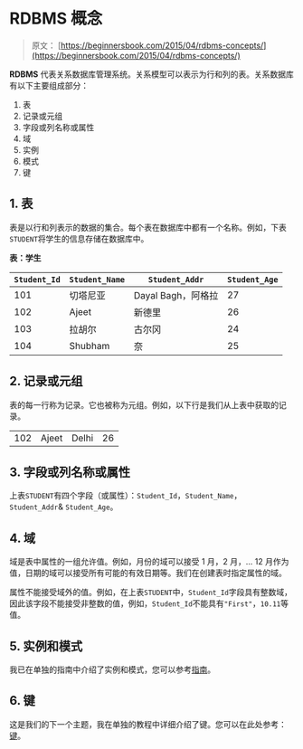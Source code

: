 # RDBMS 概念

> 原文： [https://beginnersbook.com/2015/04/rdbms-concepts/](https://beginnersbook.com/2015/04/rdbms-concepts/)

**RDBMS** 代表关系数据库管理系统。关系模型可以表示为行和列的表。关系数据库有以下主要组成部分：

1. 表
2. 记录或元组
3. 字段或列名称或属性
4. 域
5. 实例
6. 模式
7. 键

## 1\. 表

表是以行和列表示的数据的集合。每个表在数据库中都有一个名称。例如，下表`STUDENT`将学生的信息存储在数据库中。

**表：学生**

| `Student_Id` | `Student_Name` | `Student_Addr` | `Student_Age` |
| --- | --- | --- | --- |
| 101 | 切塔尼亚 | Dayal Bagh，阿格拉 | 27 |
| 102 | Ajeet | 新德里 | 26 |
| 103 | 拉胡尔 | 古尔冈 | 24 |
| 104 | Shubham | 奈 | 25 |

## 2\. 记录或元组

表的每一行称为记录。它也被称为元组。例如，以下行是我们从上表中获取的记录。

| | | | |
| --- | --- | --- | --- |
| 102 | Ajeet | Delhi | 26 |

## 3\. 字段或列名称或属性

上表`STUDENT`有四个字段（或属性）：`Student_Id`，`Student_Name`，`Student_Addr`&amp; `Student_Age`。

## 4\. 域

域是表中属性的一组允许值。例如，月份的域可以接受 1 月，2 月，... 12 月作为值，日期的域可以接受所有可能的有效日期等。我们在创建表时指定属性的域。

属性不能接受域外的值。例如，在上表`STUDENT`中，`Student_Id`字段具有整数域，因此该字段不能接受非整数的值，例如，`Student_Id`不能具有`"First"`，`10.11`等值。

## 5\. 实例和模式

我已在单独的指南中介绍了实例和模式，您可以参考[指南](https://beginnersbook.com/2015/04/instance-and-schema-in-dbms/)。

## 6\. 键

这是我们的下一个主题，我在单独的教程中详细介绍了键。您可以在此处参考：[键](https://beginnersbook.com/2015/04/keys-in-dbms/)。